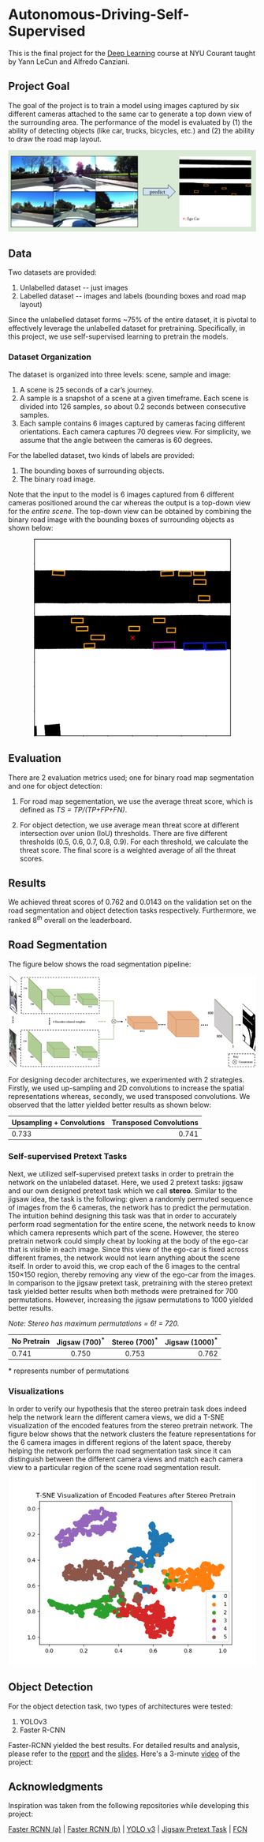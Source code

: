 # Autonomous-Driving-Self-Supervised
This is the final project for the [Deep Learning](https://atcold.github.io/pytorch-Deep-Learning/) course at NYU Courant taught by Yann LeCun and Alfredo Canziani. 

## Project Goal

The goal of the project is to train a model using images captured by six different cameras attached to the same car to generate a top down view of the surrounding area. The performance of the model is evaluated by (1) the ability of detecting objects (like car, trucks, bicycles, etc.) and (2) the ability to draw the road map layout.

<p align="center">
  <img src="Images/overview.png">
</p>
 
## Data
Two datasets are provided:

1. Unlabelled dataset -- just images
2. Labelled dataset -- images and labels (bounding boxes and road map layout)

Since the unlabelled dataset forms ~75% of the entire dataset, it is pivotal to effectively leverage the unlabelled dataset for pretraining. Specifically, in this project, we use self-supervised learning to pretrain the models.

### Dataset Organization
The dataset is organized into three levels: scene, sample and image:
1. A scene is 25 seconds of a car’s journey.
2. A sample is a snapshot of a scene at a given timeframe. Each scene is divided into 126 samples, so about 0.2 seconds between consecutive samples.
3. Each sample contains 6 images captured by cameras facing different orientations. Each camera captures 70 degrees view. For simplicity, we assume that the angle between the cameras is 60 degrees.

For the labelled dataset, two kinds of labels are provided:
1. The bounding boxes of surrounding objects.
2. The binary road image.

Note that the input to the model is 6 images captured from 6 different cameras positioned around the car whereas the output is a top-down view for the *entire scene*. The top-down view can be obtained by combining the binary road image with the bounding boxes of surrounding objects as shown below:

<p align="center">
  <img src="Images/top-down.png" width="400">
</p>


## Evaluation
There are 2 evaluation metrics used; one for binary road map segmentation and one for object detection:
1. For road map segementation, we use the average threat score, which is defined as *TS = TP/(TP+FP+FN)*.

<!-- $$TS = \frac{TP}{TP+FP+FN}$$  -->


2. For object detection, we use average mean threat score at different intersection over union (IoU) thresholds. There are five different thresholds (0.5, 0.6, 0.7, 0.8, 0.9). For each threshold,
we calculate the threat score. The final score is a weighted average of all the threat scores.

<!-- $$Object\ Detection\ Score = \sum_{t}\frac{1}{t}\frac{TP(t)}{TP(t)+FP(t)+FN(t)}$$ -->


## Results
We achieved threat scores of 0.762 and
0.0143 on the validation set on the road segmentation and object detection tasks respectively. Furthermore, we ranked $8^{th}$ overall on the leaderboard.

## Road Segmentation

The figure below shows the road segmentation pipeline:

<p align="center">
  <img src="Images/pipeline.png">
</p>


For designing decoder architectures, we experimented with
2 strategies. Firstly, we used up-sampling and 2D convolutions to increase the spatial representations whereas,
secondly, we used transposed convolutions. We observed
that the latter yielded better results as shown below:

| Upsampling + Convolutions      | Transposed Convolutions |
| :---        |    ----:   |
| 0.733      | 0.741       |

### Self-supervised Pretext Tasks

Next, we utilized self-supervised pretext tasks in order to
pretrain the network on the unlabeled dataset. Here, we
used 2 pretext tasks: jigsaw and our own designed pretext
task which we call **stereo**. Similar to the jigsaw idea, the
task is the following: given a randomly permuted sequence
of images from the 6 cameras, the network has to predict the
permutation. The intuition behind designing this task was
that in order to accurately perform road segmentation for
the entire scene, the network needs to know which camera
represents which part of the scene. However, the stereo
pretrain network could simply cheat by looking at the body
of the ego-car that is visible in each image. Since this
view of the ego-car is fixed across different frames, the
network would not learn anything about the scene itself.
In order to avoid this, we crop each of the 6 images to
the central 150×150 region, thereby removing any view of
the ego-car from the images. In comparison to the jigsaw
pretext task, pretraining with the stereo pretext task yielded
better results when both methods were pretrained for 700
permutations. However, increasing the jigsaw permutations
to 1000 yielded better results.

*Note: Stereo has maximum permutations = 6! = 720.*

| No Pretrain      | Jigsaw $(700)^{*}$ | Stereo $(700)^{*}$ | Jigsaw $(1000)^{*}$ |
| :---        |    :----:   | :----: | ----: |
| 0.741      | 0.750       | 0.753 | 0.762 |

 \* represents number of permutations

 ### Visualizations

In order to verify our hypothesis that the stereo pretrain
task does indeed help the network learn the different camera
views, we did a T-SNE visualization of the encoded features
from the stereo pretrain network. The figure below shows that the
network clusters the feature representations for the 6 camera images in different regions of the latent space, thereby helping the network perform the road segmentation task since
it can distinguish between the different camera views and
match each camera view to a particular region of the scene
road segmentation result.

<p align="center">
  <img src="Images/tsne.png">
</p>


## Object Detection

For the object detection task, two types of architectures were tested:
1. YOLOv3
2. Faster R-CNN

Faster-RCNN yielded the best results. For detailed results and analysis, please refer to the [report](report.pdf) and the [slides](slides.pdf). Here's a 3-minute [video](demo.mp4) of the project:

<!-- <p align="center">
<video width="320" height="240" controls>
  <source src="demo.mp4" type="video/mp4">
</video>
</p> -->

## Acknowledgments

Inspiration was taken from the following repositories while developing this project:
 
[Faster RCNN (a)](http://pytorch.org/tutorials/intermediate/torchvision_tutorial.html) | [Faster RCNN (b)](https://github.com/pytorch/vision/tree/master/references/detection) | 
[YOLO v3](https://github.com/eriklindernoren/PyTorch-YOLOv3) | 
[Jigsaw Pretext Task](https://github.com/bbrattoli/JigsawPuzzlePytorch) | 
[FCN](https://github.com/wkentaro/pytorch-fcn)
 
 

